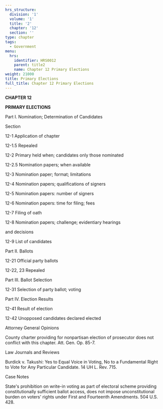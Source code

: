 ```yaml
---
hrs_structure:
  division: '1'
  volume: '1'
  title: '2'
  chapter: '12'
  section: ''
type: chapter
tags:
  - Government
menu:
  hrs:
    identifier: HRS0012
    parent: title2
    name: Chapter 12 Primary Elections
weight: 21000
title: Primary Elections
full_title: Chapter 12 Primary Elections
---
```

**CHAPTER 12**

**PRIMARY ELECTIONS**

Part I. Nomination; Determination of Candidates

Section

12-1 Application of chapter

12-1.5 Repealed

12-2 Primary held when; candidates only those nominated

12-2.5 Nomination papers; when available

12-3 Nomination paper; format; limitations

12-4 Nomination papers; qualifications of signers

12-5 Nomination papers: number of signers

12-6 Nomination papers: time for filing; fees

12-7 Filing of oath

12-8 Nomination papers; challenge; evidentiary hearings

and decisions

12-9 List of candidates

Part II. Ballots

12-21 Official party ballots

12-22, 23 Repealed

Part III. Ballot Selection

12-31 Selection of party ballot; voting

Part IV. Election Results

12-41 Result of election

12-42 Unopposed candidates declared elected

Attorney General Opinions

County charter providing for nonpartisan election of prosecutor does not conflict with this chapter. Att. Gen. Op. 85-7.

Law Journals and Reviews

Burdick v. Takushi: Yes to Equal Voice in Voting, No to a Fundamental Right to Vote for Any Particular Candidate. 14 UH L. Rev. 715.

Case Notes

State's prohibition on write-in voting as part of electoral scheme providing constitutionally sufficient ballot access, does not impose unconstitutional burden on voters' rights under First and Fourteenth Amendments. 504 U.S. 428.